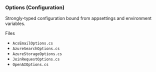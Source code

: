 ### Options (Configuration)

Strongly-typed configuration bound from appsettings and environment variables.

Files
- `AcsEmailOptions.cs`
- `AzureSearchOptions.cs`
- `AzureStorageOptions.cs`
- `JoinRequestOptions.cs`
- `OpenAIOptions.cs`


